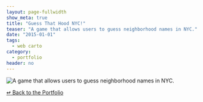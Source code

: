 ```yaml
---
layout: page-fullwidth
show_meta: true
title: "Guess That Hood NYC!"
teaser: "A game that allows users to guess neighborhood names in NYC."
date: "2015-01-01"
tags:
  - web carto 
category:
  - portfolio
header: no
---
```


![A game that allows users to guess neighborhood names in NYC.]()



[<span class="back-arrow">&#8619;</span> Back to the Portfolio](/work/)
